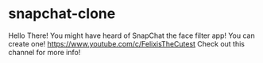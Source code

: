 # snapchat-clone
Hello There! You might have heard of SnapChat the face filter app! You can create one! https://www.youtube.com/c/FelixisTheCutest Check out this channel for more info!
